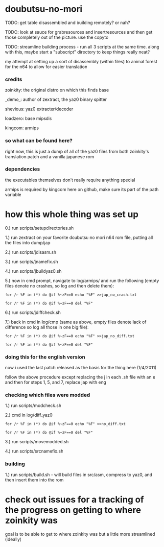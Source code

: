 # doubutsu-no-mori

TODO:  get table disassembled and building remotely?  or nah?

TODO:  look at sauce for grabresources and insertresources and then get those completely out of the picture.  use the copyto

TODO:  streamline building process - run all 3 scripts at the same time.  along with this, maybe start a "subscript" directory to keep things really neat?

my attempt at setting up a sort of disassembly (within files) to animal forest for the n64 to allow for easier translation

### credits
zoinkity: the original distro on which this finds base

\_demo_: author of zextract, the yaz0 binary spitter

shevious: yaz0 extracter/decoder

loadzero: base mipsdis

kingcom: armips

### so what can be found here?

right now, this is just a dump of all of the yaz0 files from both zoinkity's translation patch and a vanilla japanese rom

### dependencies 
the executables themselves don't really require anything special

armips is required by kingcom here on github, make sure its part of the path variable

# how this whole thing was set up
0.) run scripts/setupdirectories.sh

1.) run zextract on your favorite doubutsu no mori n64 rom file, putting all the files into dump/jap

2.) run scripts/jdisasm.sh

3.) run scripts/jnamefix.sh

4.) run scripts/jbuildyaz0.sh

5.) now in cmd prompt, navigate to log/armips/ and run the following (empty files denote no crashes, so log and then delete them):

```for /r %F in (*) do @if %~zF==0 echo "%F" >>jap_no_crash.txt```

```for /r %F in (*) do @if %~zF==0 del "%F"```

6.) run scripts/jdiffcheck.sh

7.) back in cmd in log/cmp (same as above, empty files denote lack of difference so log all those in one big file):

```for /r %F in (*) do @if %~zF==0 echo "%F" >>jap_no_diff.txt```

```for /r %F in (*) do @if %~zF==0 del "%F"```

### doing this for the english version
now i used the last patch released as the basis for the thing here (1/4/2011)

follow the above procedure except replacing the j in each .sh file with an e and then for steps 1, 5, and 7, replace jap with eng

### checking which files were modded
1.) run scripts/modcheck.sh

2.) cmd in log/diff_yaz0

```for /r %F in (*) do @if %~zF==0 echo "%F" >>no_diff.txt```

```for /r %F in (*) do @if %~zF==0 del "%F"```

3.) run scripts/movemodded.sh

4.) run scripts/srcnamefix.sh

### building
1.) run scripts/build.sh - will build files in src/asm, compress to yaz0, and then insert them into the rom

# check out issues for a tracking of the progress on getting to where zoinkity was
goal is to be able to get to where zoinkity was but a little more streamlined (ideally)
